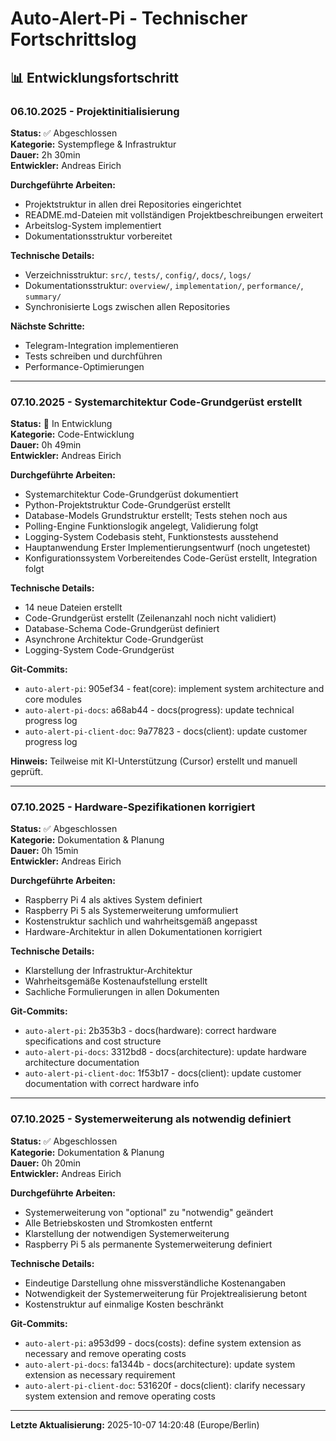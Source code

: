 # Auto-Alert-Pi - Technischer Fortschrittslog

## 📊 Entwicklungsfortschritt

### 06.10.2025 - Projektinitialisierung
**Status:** ✅ Abgeschlossen  
**Kategorie:** Systempflege & Infrastruktur  
**Dauer:** 2h 30min  
**Entwickler:** Andreas Eirich

**Durchgeführte Arbeiten:**
- Projektstruktur in allen drei Repositories eingerichtet
- README.md-Dateien mit vollständigen Projektbeschreibungen erweitert
- Arbeitslog-System implementiert
- Dokumentationsstruktur vorbereitet

**Technische Details:**
- Verzeichnisstruktur: `src/`, `tests/`, `config/`, `docs/`, `logs/`
- Dokumentationsstruktur: `overview/`, `implementation/`, `performance/`, `summary/`
- Synchronisierte Logs zwischen allen Repositories

**Nächste Schritte:**
- Telegram-Integration implementieren
- Tests schreiben und durchführen
- Performance-Optimierungen

---

### 07.10.2025 - Systemarchitektur Code-Grundgerüst erstellt
**Status:** 🔄 In Entwicklung  
**Kategorie:** Code-Entwicklung  
**Dauer:** 0h 49min  
**Entwickler:** Andreas Eirich

**Durchgeführte Arbeiten:**
- Systemarchitektur Code-Grundgerüst dokumentiert
- Python-Projektstruktur Code-Grundgerüst erstellt
- Database-Models Grundstruktur erstellt; Tests stehen noch aus
- Polling-Engine Funktionslogik angelegt, Validierung folgt
- Logging-System Codebasis steht, Funktionstests ausstehend
- Hauptanwendung Erster Implementierungsentwurf (noch ungetestet)
- Konfigurationssystem Vorbereitendes Code-Gerüst erstellt, Integration folgt

**Technische Details:**
- 14 neue Dateien erstellt
- Code-Grundgerüst erstellt (Zeilenanzahl noch nicht validiert)
- Database-Schema Code-Grundgerüst definiert
- Asynchrone Architektur Code-Grundgerüst
- Logging-System Code-Grundgerüst

**Git-Commits:**
- `auto-alert-pi`: 905ef34 - feat(core): implement system architecture and core modules
- `auto-alert-pi-docs`: a68ab44 - docs(progress): update technical progress log
- `auto-alert-pi-client-doc`: 9a77823 - docs(client): update customer progress log

**Hinweis:** Teilweise mit KI-Unterstützung (Cursor) erstellt und manuell geprüft.

---

### 07.10.2025 - Hardware-Spezifikationen korrigiert
**Status:** ✅ Abgeschlossen  
**Kategorie:** Dokumentation & Planung  
**Dauer:** 0h 15min  
**Entwickler:** Andreas Eirich

**Durchgeführte Arbeiten:**
- Raspberry Pi 4 als aktives System definiert
- Raspberry Pi 5 als Systemerweiterung umformuliert
- Kostenstruktur sachlich und wahrheitsgemäß angepasst
- Hardware-Architektur in allen Dokumentationen korrigiert

**Technische Details:**
- Klarstellung der Infrastruktur-Architektur
- Wahrheitsgemäße Kostenaufstellung erstellt
- Sachliche Formulierungen in allen Dokumenten

**Git-Commits:**
- `auto-alert-pi`: 2b353b3 - docs(hardware): correct hardware specifications and cost structure
- `auto-alert-pi-docs`: 3312bd8 - docs(architecture): update hardware architecture documentation
- `auto-alert-pi-client-doc`: 1f53b17 - docs(client): update customer documentation with correct hardware info

---

### 07.10.2025 - Systemerweiterung als notwendig definiert
**Status:** ✅ Abgeschlossen  
**Kategorie:** Dokumentation & Planung  
**Dauer:** 0h 20min  
**Entwickler:** Andreas Eirich

**Durchgeführte Arbeiten:**
- Systemerweiterung von "optional" zu "notwendig" geändert
- Alle Betriebskosten und Stromkosten entfernt
- Klarstellung der notwendigen Systemerweiterung
- Raspberry Pi 5 als permanente Systemerweiterung definiert

**Technische Details:**
- Eindeutige Darstellung ohne missverständliche Kostenangaben
- Notwendigkeit der Systemerweiterung für Projektrealisierung betont
- Kostenstruktur auf einmalige Kosten beschränkt

**Git-Commits:**
- `auto-alert-pi`: a953d99 - docs(costs): define system extension as necessary and remove operating costs
- `auto-alert-pi-docs`: fa1344b - docs(architecture): update system extension as necessary requirement
- `auto-alert-pi-client-doc`: 531620f - docs(client): clarify necessary system extension and remove operating costs

---
**Letzte Aktualisierung:** 2025-10-07 14:20:48 (Europe/Berlin)